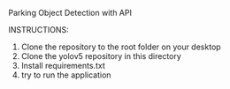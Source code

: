 Parking Object Detection with API

INSTRUCTIONS:
1. Clone the repository to the root folder on your desktop
2. Clone the yolov5 repository in this directory 
3. Install requirements.txt
4. try to run the application

